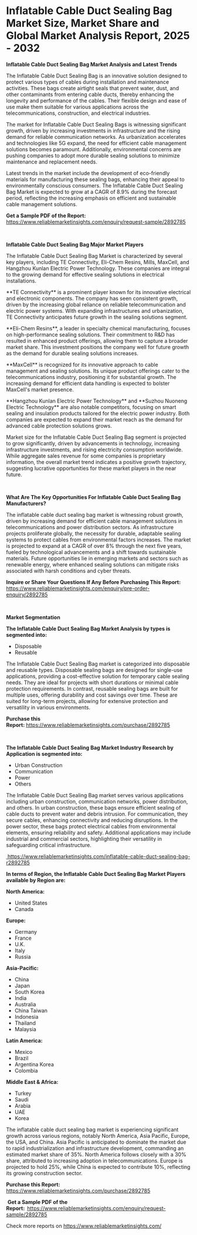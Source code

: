 <p><h1>Inflatable Cable Duct Sealing Bag Market Size, Market Share and Global Market Analysis Report, 2025 - 2032</h1></p><p><strong>Inflatable Cable Duct Sealing Bag Market Analysis and Latest Trends</strong></p>
<p><p>The Inflatable Cable Duct Sealing Bag is an innovative solution designed to protect various types of cables during installation and maintenance activities. These bags create airtight seals that prevent water, dust, and other contaminants from entering cable ducts, thereby enhancing the longevity and performance of the cables. Their flexible design and ease of use make them suitable for various applications across the telecommunications, construction, and electrical industries.</p><p>The market for Inflatable Cable Duct Sealing Bags is witnessing significant growth, driven by increasing investments in infrastructure and the rising demand for reliable communication networks. As urbanization accelerates and technologies like 5G expand, the need for efficient cable management solutions becomes paramount. Additionally, environmental concerns are pushing companies to adopt more durable sealing solutions to minimize maintenance and replacement needs.</p><p>Latest trends in the market include the development of eco-friendly materials for manufacturing these sealing bags, enhancing their appeal to environmentally conscious consumers. The Inflatable Cable Duct Sealing Bag Market is expected to grow at a CAGR of 8.9% during the forecast period, reflecting the increasing emphasis on efficient and sustainable cable management solutions.</p></p>
<p><strong>Get a Sample PDF of the Report:&nbsp;</strong> <a href="https://www.reliablemarketinsights.com/enquiry/request-sample/2892785?utm_campaign=2280&utm_medium=2&utm_source=Github&utm_content=ia&utm_term=15032025&utm_id=inflatable-cable-duct-sealing-bag">https://www.reliablemarketinsights.com/enquiry/request-sample/2892785</a></p>
<p>&nbsp;</p>
<p><strong>Inflatable Cable Duct Sealing Bag Major Market Players</strong></p>
<p><p>The Inflatable Cable Duct Sealing Bag Market is characterized by several key players, including TE Connectivity, Eli-Chem Resins, Mills, MaxCell, and Hangzhou Kunlan Electric Power Technology. These companies are integral to the growing demand for effective sealing solutions in electrical installations.</p><p>**TE Connectivity** is a prominent player known for its innovative electrical and electronic components. The company has seen consistent growth, driven by the increasing global reliance on reliable telecommunication and electric power systems. With expanding infrastructures and urbanization, TE Connectivity anticipates future growth in the sealing solutions segment.</p><p>**Eli-Chem Resins**, a leader in specialty chemical manufacturing, focuses on high-performance sealing solutions. Their commitment to R&D has resulted in enhanced product offerings, allowing them to capture a broader market share. This investment positions the company well for future growth as the demand for durable sealing solutions increases.</p><p>**MaxCell** is recognized for its innovative approach to cable management and sealing solutions. Its unique product offerings cater to the telecommunications industry, positioning it for substantial growth. The increasing demand for efficient data handling is expected to bolster MaxCell's market presence.</p><p>**Hangzhou Kunlan Electric Power Technology** and **Suzhou Nuoneng Electric Technology** are also notable competitors, focusing on smart sealing and insulation products tailored for the electric power industry. Both companies are expected to expand their market reach as the demand for advanced cable protection solutions grows.</p><p>Market size for the Inflatable Cable Duct Sealing Bag segment is projected to grow significantly, driven by advancements in technology, increasing infrastructure investments, and rising electricity consumption worldwide. While aggregate sales revenue for some companies is proprietary information, the overall market trend indicates a positive growth trajectory, suggesting lucrative opportunities for these market players in the near future.</p></p>
<p>&nbsp;</p>
<p><strong>What Are The Key Opportunities For Inflatable Cable Duct Sealing Bag Manufacturers?</strong></p>
<p><p>The inflatable cable duct sealing bag market is witnessing robust growth, driven by increasing demand for efficient cable management solutions in telecommunications and power distribution sectors. As infrastructure projects proliferate globally, the necessity for durable, adaptable sealing systems to protect cables from environmental factors increases. The market is projected to expand at a CAGR of over 8% through the next five years, fueled by technological advancements and a shift towards sustainable materials. Future opportunities lie in emerging markets and sectors such as renewable energy, where enhanced sealing solutions can mitigate risks associated with harsh conditions and cyber threats.</p></p>
<p><strong>Inquire or Share Your Questions If Any Before Purchasing This Report:</strong> <a href="https://www.reliablemarketinsights.com/enquiry/pre-order-enquiry/2892785?utm_campaign=2280&utm_medium=2&utm_source=Github&utm_content=ia&utm_term=15032025&utm_id=inflatable-cable-duct-sealing-bag">https://www.reliablemarketinsights.com/enquiry/pre-order-enquiry/2892785</a></p>
<p>&nbsp;</p>
<p><strong>Market Segmentation</strong></p>
<p><strong>The Inflatable Cable Duct Sealing Bag Market Analysis by types is segmented into:</strong></p>
<p><ul><li>Disposable</li><li>Reusable</li></ul></p>
<p><p>The Inflatable Cable Duct Sealing Bag market is categorized into disposable and reusable types. Disposable sealing bags are designed for single-use applications, providing a cost-effective solution for temporary cable sealing needs. They are ideal for projects with short durations or minimal cable protection requirements. In contrast, reusable sealing bags are built for multiple uses, offering durability and cost savings over time. These are suited for long-term projects, allowing for extensive protection and versatility in various environments.</p></p>
<p><strong>Purchase this Report:&nbsp;</strong><a href="https://www.reliablemarketinsights.com/purchase/2892785?utm_campaign=2280&utm_medium=2&utm_source=Github&utm_content=ia&utm_term=15032025&utm_id=inflatable-cable-duct-sealing-bag">https://www.reliablemarketinsights.com/purchase/2892785</a></p>
<p>&nbsp;</p>
<p><strong>The Inflatable Cable Duct Sealing Bag Market Industry Research by Application is segmented into:</strong></p>
<p><ul><li>Urban Construction</li><li>Communication</li><li>Power</li><li>Others</li></ul></p>
<p><p>The Inflatable Cable Duct Sealing Bag market serves various applications including urban construction, communication networks, power distribution, and others. In urban construction, these bags ensure efficient sealing of cable ducts to prevent water and debris intrusion. For communication, they secure cables, enhancing connectivity and reducing disruptions. In the power sector, these bags protect electrical cables from environmental elements, ensuring reliability and safety. Additional applications may include industrial and commercial sectors, highlighting their versatility in safeguarding critical infrastructure.</p></p>
<p><a href="https://www.reliablemarketinsights.com/inflatable-cable-duct-sealing-bag-r2892785?utm_campaign=2280&utm_medium=2&utm_source=Github&utm_content=ia&utm_term=15032025&utm_id=inflatable-cable-duct-sealing-bag">&nbsp;https://www.reliablemarketinsights.com/inflatable-cable-duct-sealing-bag-r2892785</a></p>
<p><strong>In terms of Region, the Inflatable Cable Duct Sealing Bag Market Players available by Region are:</strong></p>
<p>
    <p> <strong> North America: </strong>
        <ul>
            <li>United States</li>
            <li>Canada</li>
        </ul>
        </p> 
    <p> <strong> Europe: </strong>
        <ul>
            <li>Germany</li>
            <li>France</li>
            <li>U.K.</li>
            <li>Italy</li>
            <li>Russia</li>
        </ul>
        </p> 
    <p> <strong> Asia-Pacific: </strong>
        <ul>
            <li>China</li>
            <li>Japan</li>
            <li>South Korea</li>
            <li>India</li>
            <li>Australia</li>
            <li>China Taiwan</li>
            <li>Indonesia</li>
            <li>Thailand</li>
            <li>Malaysia</li>
        </ul>
        </p> 
    <p> <strong> Latin America: </strong>
        <ul>
            <li>Mexico</li>
            <li>Brazil</li>
            <li>Argentina Korea</li>
            <li>Colombia</li>
        </ul>
        </p> 
    <p> <strong> Middle East & Africa: </strong>
        <ul>
            <li>Turkey</li>
            <li>Saudi</li>
            <li>Arabia</li>
            <li>UAE</li>
            <li>Korea</li>
        </ul>
    </p>
    </p>
<p><p>The inflatable cable duct sealing bag market is experiencing significant growth across various regions, notably North America, Asia Pacific, Europe, the USA, and China. Asia Pacific is anticipated to dominate the market due to rapid industrialization and infrastructure development, commanding an estimated market share of 35%. North America follows closely with a 30% share, attributed to increasing adoption in telecommunications. Europe is projected to hold 25%, while China is expected to contribute 10%, reflecting its growing construction sector.</p></p>
<p><strong>Purchase this Report: </strong><a href="https://www.reliablemarketinsights.com/purchase/2892785?utm_campaign=2280&utm_medium=2&utm_source=Github&utm_content=ia&utm_term=15032025&utm_id=inflatable-cable-duct-sealing-bag">https://www.reliablemarketinsights.com/purchase/2892785</a></p>
<p>&nbsp;<strong>Get a Sample PDF of the Report:&nbsp;&nbsp;</strong><a href="https://www.reliablemarketinsights.com/enquiry/request-sample/2892785?utm_campaign=2280&utm_medium=2&utm_source=Github&utm_content=ia&utm_term=15032025&utm_id=inflatable-cable-duct-sealing-bag">https://www.reliablemarketinsights.com/enquiry/request-sample/2892785</a></p>
<p><strong></strong></p>
<p>Check more reports on <a href="https://www.reliablemarketinsights.com/?utm_campaign=2280&utm_medium=2&utm_source=Github&utm_content=ia&utm_term=15032025&utm_id=inflatable-cable-duct-sealing-bag">https://www.reliablemarketinsights.com/</a></p>